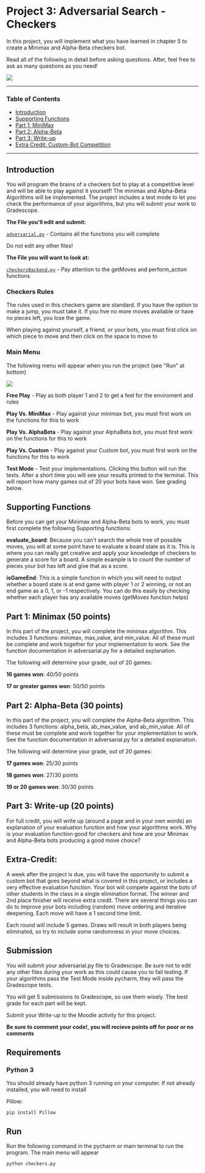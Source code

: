 # Project 3: Adversarial Search - Checkers #

In this project, you will implement what you have learned in chapter 5 to create a Minimax and Alpha-Beta checkers bot. 

Read all of the following in detail before asking questions. After, feel free to ask as many questions as you need!

![](screenshot.png)

***
### Table of Contents

* [Introduction](#Introduction)
* [Supporting Functions](#Support)
* [Part 1: MiniMax](#Q1)
* [Part 2: Alpha-Beta](#Q2)
* [Part 3: Write-up](#P3)
* [Extra Credit: Custom-Bot Competition](#EC)

***
<a name="Introduction"></a>
## Introduction ##

You will program the brains of a checkers bot to play at a competitive level and will be able to play against it yourself! The minimax
and Alpha-Beta Algorithms will be implemented. The project includes a test mode to let you check the performance of your algorithms, but you will submit your work to Gradescope.

**The File you'll edit and submit:**

[`adversarial.py`](adversarial.py) - Contains all the functions you will complete

Do not edit any other files!

**The File you will want to look at:**

[`checkersBackend.py`](checkersBackend.py) - Pay attention to the getMoves and perform_action functions

### Checkers Rules

The rules used in this checkers game are standard. If you have the option to make a jump, you must take it. If you hve no more moves available or have no pieces left, you lose the game.

When playing against yourself, a friend, or your bots, you must first click on which piece to move and then click on the space to move to

### Main Menu

The following menu will appear when you run the project (see "Run" at bottom)

![](menu.png)

**Free Play** - Play as both player 1 and 2 to get a feel for the enviroment and rules

**Play Vs. MiniMax** - Play against your minimax bot, you must first work on the functions for this to work

**Play Vs. AlphaBeta** - Play against your AlphaBeta bot, you must first work on the functions for this to work

**Play Vs. Custom** - Play against your Custom bot, you must first work on the functions for this to work

**Test Mode** - Test your implementations. Clicking this button will run the tests. After a short time you will see your results printed to the terminal. This will report how many games out of 20 your bots have won. See grading below.

<a name="Support"></a>
## Supporting Functions

Before you can get your Minimax and Alpha-Beta bots to work, you must first complete the following Supporting functions:

**evaluate_board**: Because you can't search the whole tree of possible moves, you will at some point have to evaluate a board state as it is. This is where you can really get creative and 
apply your knowledge of checkers to generate a score for a board. A simple example is to count the number of pieces your bot has left and give that as a score.

**isGameEnd**: This is a simple function in which you will need to output whether a board state is at end game with player 1 or 2 winning, or not an end game as a 0, 1, or -1 respectively. You can do this easily by checking whether each player has any available moves (getMoves function helps)

## Part 1: Minimax (50 points)

In this part of the project, you will complete the minimax algorithm. This includes 3 functions: minimax, max_value, and min_value. All of these must be complete and work together for your implementation to work. See the function documentation in adversarial.py for a detailed explanation.

The following will determine your grade, out of 20 games:

**16 games won**: 40/50 points

**17 or greater games won**: 50/50 points

## Part 2: Alpha-Beta (30 points)

In this part of the project, you will complete the Alpha-Beta algorithm. This includes 3 functions: alpha_beta, ab_max_value, and ab_min_value. All of these must be complete and work together for your implementation to work. See the function documentation in adversarial.py for a detailed explanation.

The following will determine your grade, out of 20 games:

**17 games won**: 25/30 points

**18 games won**: 27/30 points

**19 or 20 games won**: 30/30 points

## Part 3: Write-up (20 points)

For full credit, you will write up (around a page and in your own words) an explanation of your evaluation function and how your algorithms work. Why is your evaluation function good for checkers and how are your Minimax and Alpha-Beta bots producing a good move choice?

## Extra-Credit:

A week after the project is due, you will have the opportunity to submit a custom bot that goes beyond what is covered in this project, or includes a very effective evaluation function. Your bot will compete against the bots of other students in the class in a single elimination format. The winner and 2nd place finisher will receive extra credit. There are several things you can do to improve your bots including (random) move ordering and iterative deepening. Each move will have a 1 second time limit. 

Each round will include 5 games. Draws will result in both players being eliminated, so try to include some randomness in your move choices.  
## Submission ##

You will submit your adversarial.py file to Gradescope. Be sure not to edit any other files during your work as this could cause you to fail testing. If your algorithms pass the Test Mode inside pycharm, they will pass the Gradescope tests.

You will get 5 submissions to Gradescope, so use them wisely. The best grade for each part will be kept. 

Submit your Write-up to the Moodle activity for this project.

**Be sure to comment your code!, you will recieve points off for poor or no comments**
## Requirements ##

### Python 3 ###
    
You should already have python 3 running on your computer. If not already installed, you will need to install 

Pillow: 
    
    pip install Pillow


## Run ##
    
Run the following command in the pycharm or main terminal to run the program. The main menu will appear

    python checkers.py
